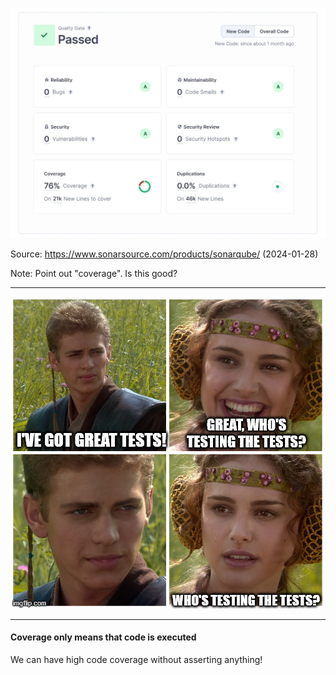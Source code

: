 ![SonarQube quality gate](/img/sonarqube-coverage.png)
<!-- .element: style="text-align: center" -->

Source: https://www.sonarsource.com/products/sonarqube/ (2024-01-28)
<!-- .element: class="kc-smallest" -->

Note: Point out "coverage". Is this good?

---

![Who's testing the tests?](/img/whos-testing-the-tests-meme.jpg)
<!-- .element: style="text-align: center" -->

---

<!--.slide: class="is-fancy3" -->

#### Coverage only means that code is executed

We can have high code coverage without asserting anything!
